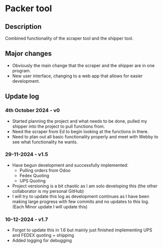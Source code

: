 # Packer tool
## Description
Combined functionality of the scraper tool and the shipper tool.

## Major changes
- Obviously the main change that the scraper and the shipper are in one program.
- New user interface, changing to a web app that allows for easier development.

## Update log
### 4th October 2024 - v0
- Started planning the project and what needs to be done, pulled my shipper into the project to pull functions from.
- Need the scraper from Ed to begin looking at the functions in there.
- Need to plan out all basic functionality properly and meet with Webby to see what functionality he wants.

### 29-11-2024 - v1.5
- Have begun development and successfully implemented:
  - Pulling orders from Odoo
  - Fedex Quoting
  - UPS Quoting
- Project versioning is a bit chaotic as I am solo developing this (the other collaborator is my personal GitHub)
- I will try to update this log as development continues as I have been making large progress with few commits and no updates to this log. (Each Minor update I will update this)

### 10-12-2024 - v1.7
- Forgot to update this in 1.6 but mainly just finished implementing UPS and FEDEX quoting + shipping
- Added logging for debugging